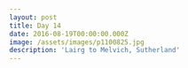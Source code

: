 ```yaml
---
layout: post
title: Day 14
date: 2016-08-19T00:00:00.000Z
image: /assets/images/p1100825.jpg
description: 'Lairg to Melvich, Sutherland'
---
```



